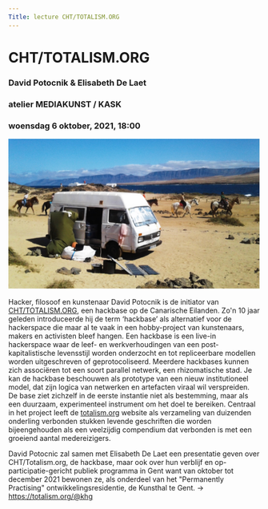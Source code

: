 ```yaml
---
Title: lecture CHT/TOTALISM.ORG
---
```

# CHT/TOTALISM.ORG
### David Potocnik & Elisabeth De Laet
### atelier MEDIAKUNST / KASK
### woensdag 6 oktober, 2021, 18:00

![](2021_lectureTotalism.jpg)

Hacker, filosoof en kunstenaar David Potocnik is de initiator van [CHT/TOTALISM.ORG](https://totalism.org/), een hackbase op de Canarische Eilanden. Zo'n 10 jaar geleden introduceerde hij de term ‘hackbase’ als alternatief voor de hackerspace die maar al te vaak in een hobby-project van kunstenaars, makers en activisten bleef hangen. Een hackbase is een live-in hackerspace waar de leef- en werkverhoudingen van een post-kapitalistische levensstijl worden onderzocht en tot repliceerbare modellen worden uitgeschreven of geprotocoliseerd. Meerdere hackbases kunnen zich associëren tot een soort parallel netwerk, een rhizomatische stad. Je kan de hackbase beschouwen als prototype van een nieuw institutioneel model, dat zijn logica van netwerken en artefacten viraal wil verspreiden. De base ziet zichzelf in de eerste instantie niet als bestemming, maar als een duurzaam, experimenteel instrument om het doel te bereiken.
Centraal in het project leeft de [totalism.org](https://totalism.org/) website als verzameling van duizenden onderling verbonden stukken levende geschriften die worden bijeengehouden als een veelzijdig compendium dat verbonden is met een groeiend aantal medereizigers.

David Potocnic zal samen met Elisabeth De Laet een presentatie geven over CHT/Totalism.org, de hackbase, maar ook over hun verblijf en op-participatie-gericht publiek programma in Gent want van oktober tot december 2021 bewonen ze, als onderdeel van het "Permanently Practising" ontwikkelingsresidentie, de Kunsthal te Gent. → https://totalism.org/@khg
